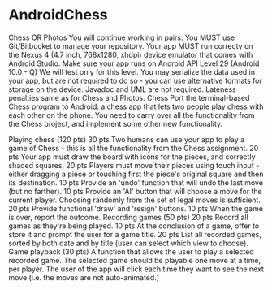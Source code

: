 # AndroidChess
Chess OR Photos
You will continue working in pairs.
You MUST use Git/Bitbucket to manage your repository. Your app MUST run correcty on the Nexus 4 (4.7 inch, 768x1280, xhdpi) device emulator that comes with Android Studio. Make sure your app runs on Android API Level 29 (Android 10.0 - Q) We will test only for this level.
You may serialize the data used in your app, but are not required to do so - you can use alternative formats for storage on the device.
Javadoc and UML are not required. Lateness penalties same as for Chess and Photos.
Chess
Port the terminal-based Chess program to Android: a chess app that lets two people play chess with each other on the phone. You need to carry over all the functionality from the Chess project, and implement some other new functionality.

Playing chess (120 pts)
30 pts Two humans can use your app to play a game of Chess - this is all the functionality from the Chess assignment.
20 pts Your app must draw the board with icons for the pieces, and correctly shaded squares.
20 pts Players must move their pieces using touch input - either dragging a piece or touching first the piece's original square and then its destination.
10 pts Provide an 'undo' function that will undo the last move (but no farther).
10 pts Provide an 'AI' button that will choose a move for the current player. Choosing randomly from the set of legal moves is sufficient.
20 pts Provide functional 'draw' and 'resign' buttons.
10 pts When the game is over, report the outcome.
Recording games (50 pts)
20 pts Record all games as they're being played.
10 pts At the conclusion of a game, offer to store it and prompt the user for a game title.
20 pts List all recorded games, sorted by both date and by title (user can select which view to choose).
Game playback (30 pts)
A function that allows the user to play a selected recorded game. The selected game should be playable one move at a time, per player. The user of the app will click each time they want to see the next move (i.e. the moves are not auto-animated.)
